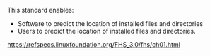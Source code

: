 This standard enables:
- Software to predict the location of installed files and directories
- Users to predict the location of installed files and directories.

https://refspecs.linuxfoundation.org/FHS_3.0/fhs/ch01.html